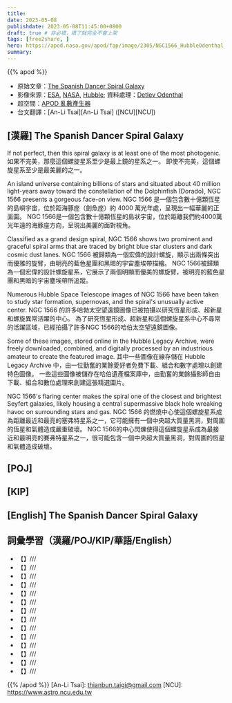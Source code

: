 ```yaml
---
title: 
date: 2023-05-08
publishdate: 2023-05-08T11:45:00+0800
draft: true # 非必填，填了就完全不會上架
tags: [free2share, ]
hero: https://apod.nasa.gov/apod/fap/image/2305/NGC1566_HubbleOdenthal_960.jpg
summary: 
---
```


{{% apod %}}

- 原始文章：[The Spanish Dancer Spiral Galaxy](https://apod.nasa.gov/apod/ap230508.html)
- 影像來源：[ESA](https://www.esa.int/), [NASA](https://www.nasa.gov/), [Hubble](https://www.nasa.gov/mission_pages/hubble/story/index.html); 資料處理：[Detlev Odenthal](https://www.flickr.com/photos/76780020@N07/)
- 超空間：[APOD 亂數產生器](https://apod.nasa.gov/apod/random_apod.html)
- 台文翻譯：[An-Li Tsai][An-Li Tsai] ([NCU][NCU])

## [漢羅] The Spanish Dancer Spiral Galaxy
If not perfect, then this spiral galaxy is at least one of the most photogenic.
如果不完美，那麼這個螺旋星系至少是最上鏡的星系之一。
即使不完美，這個螺旋星系至少是最美麗的之一。

An island universe containing billions of stars and situated about 40 million light-years away toward the constellation of the Dolphinfish (Dorado), NGC 1566 presents a gorgeous face-on view.
NGC 1566 是一個包含數十億顆恆星的島嶼宇宙，位於距海豚座（劍魚座）約 4000 萬光年處，呈現出一幅華麗的正面圖。
NGC 1566是一個包含數十億顆恆星的島狀宇宙，位於距離我們約4000萬光年遠的海豚座方向，呈現出美麗的面對視角。

Classified as a grand design spiral, NGC 1566 shows two prominent and graceful spiral arms that are traced by bright blue star clusters and dark cosmic dust lanes.
NGC 1566 被歸類為一個宏偉的設計螺旋，顯示出兩條突出而優雅的旋臂，由明亮的藍色星團和黑暗的宇宙塵埃帶描繪。
NGC 1566被歸類為一個宏偉的設計螺旋星系，它展示了兩個明顯而優美的螺旋臂，被明亮的藍色星團和黑暗的宇宙塵埃帶所追蹤。

Numerous Hubble Space Telescope images of NGC 1566 have been taken to study star formation, supernovas, and the spiral's unusually active center.
NGC 1566 的許多哈勃太空望遠鏡圖像已被拍攝以研究恆星形成、超新星和螺旋異常活躍的中心。
為了研究恆星形成、超新星和這個螺旋星系中心不尋常的活躍區域，已經拍攝了許多NGC 1566的哈伯太空望遠鏡圖像。

Some of these images, stored online in the Hubble Legacy Archive, were freely downloaded, combined, and digitally processed by an industrious amateur to create the featured image.
其中一些圖像在線存儲在 Hubble Legacy Archive 中，由一位勤奮的業餘愛好者免費下載、組合和數字處理以創建特色圖像。
一些這些圖像被儲存在哈伯遺產檔案庫中，由勤奮的業餘攝影師自由下載、組合和數位處理來創建這張精選圖片。

NGC 1566's flaring center makes the spiral one of the closest and brightest Seyfert galaxies, likely housing a central supermassive black hole wreaking havoc on surrounding stars and gas.
NGC 1566 的燃燒中心使這個螺旋星系成為距離最近和最亮的塞弗特星系之一，它可能擁有一個中央超大質量黑洞，對周圍的恆星和氣體造成嚴重破壞。
NGC 1566的中心閃爍使得這個螺旋星系成為最接近和最明亮的賽弗特星系之一，很可能包含一個中央超大質量黑洞，對周圍的恆星和氣體造成破壞。



## [POJ] 



## [KIP] 



## [English] The Spanish Dancer Spiral Galaxy



## 詞彙學習（漢羅/POJ/KIP/華語/English）
- 【】///
- 【】///
- 【】///
- 【】///
- 【】///
- 【】///
- 【】///
- 【】///
- 【】///
- 【】///
- 【】///
- 【】///
- 【】///
- 【】///

{{% /apod %}}
[An-Li Tsai]: thianbun.taigi@gmail.com
[NCU]: https://www.astro.ncu.edu.tw

[copyright]: https://apod.nasa.gov/apod/fap/lib/about_apod.html#srapply
[License]: https://creativecommons.org/licenses/by/2.0/


